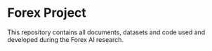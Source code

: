 # Forex Project

This repository contains all documents, datasets and code used and developed during the Forex AI research.
